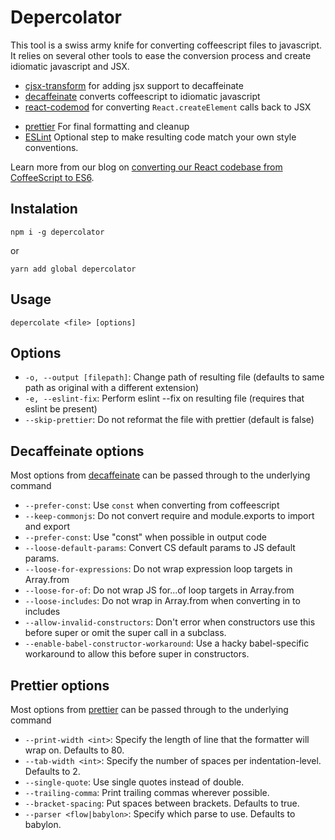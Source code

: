 # Depercolator
This tool is a swiss army knife for converting coffeescript files to
javascript. It relies on several other tools to ease the conversion process and create idiomatic javascript and JSX.

- [cjsx-transform](https://github.com/jsdf/coffee-react-transform) for adding jsx support to decaffeinate
- [decaffeinate](https://github.com/decaffeinate/decaffeinate) converts coffeescript to idiomatic javascript
- [react-codemod](https://github.com/reactjs/react-codemod) for converting `React.createElement` calls back to JSX
* [prettier](https://github.com/jlongster/prettier) For final formatting and cleanup
* [ESLint](http://eslint.org) Optional step to make resulting code match your own style conventions.

Learn more from our blog on [converting our React codebase from CoffeeScript to ES6](https://blog.bugsnag.com/converting-a-large-react-codebase-from-coffeescript-to-es6/). 

## Instalation

```
npm i -g depercolator
```

or

```
yarn add global depercolator
```

## Usage

```
depercolate <file> [options]
```

## Options
- `-o, --output [filepath]`: Change path of resulting file (defaults to same
  path as original with a different extension)
- `-e, --eslint-fix`: Perform eslint --fix on resulting file (requires that eslint be present)
- `--skip-prettier`: Do not reformat the file with prettier (default is false)

## Decaffeinate options

Most options from [decaffeinate](https://github.com/decaffeinate/decaffeinate#options) can be passed through to the underlying
command

- `--prefer-const`: Use `const` when converting from coffeescript
- `--keep-commonjs`: Do not convert require and module.exports to import and export
- `--prefer-const`: Use "const" when possible in output code
- `--loose-default-params`: Convert CS default params to JS default params.
- `--loose-for-expressions`: Do not wrap expression loop targets in Array.from
- `--loose-for-of`: Do not wrap JS for...of loop targets in Array.from
- `--loose-includes`: Do not wrap in Array.from when converting in to includes
- `--allow-invalid-constructors`: Don't error when constructors use this before super or omit the super call in a subclass.
- `--enable-babel-constructor-workaround`: Use a hacky babel-specific workaround to allow this before super in constructors.

## Prettier options

Most options from [prettier](https://github.com/jlongster/prettier#api) can be passed through to
the underlying command


- `--print-width <int>`: Specify the length of line that the formatter will wrap on. Defaults to 80.
- `--tab-width <int>`: Specify the number of spaces per indentation-level. Defaults to 2.
- `--single-quote`: Use single quotes instead of double.
- `--trailing-comma`: Print trailing commas wherever possible.
- `--bracket-spacing`: Put spaces between brackets. Defaults to true.
- `--parser <flow|babylon>`: Specify which parse to use. Defaults to babylon.
